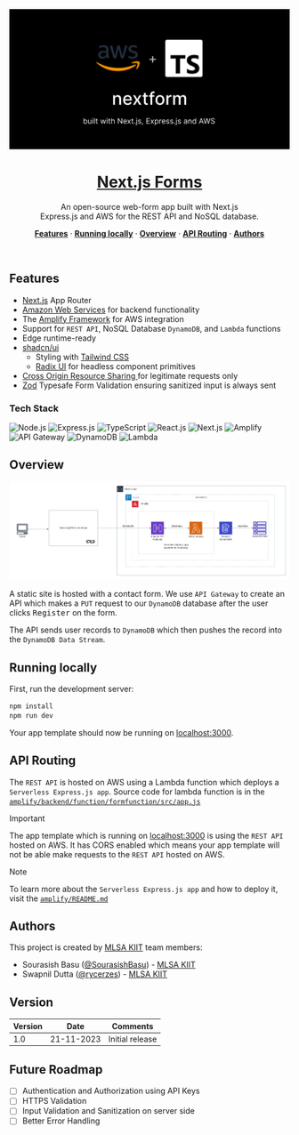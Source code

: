 <a href="https://nextf0rm.vercel.app/">
  <img alt="Next.js 13 and Express.JS" src="./assets/banner.svg">
  <h1 align="center">Next.js Forms</h1>
</a>

<p align="center">
  An open-source web-form app built with Next.js<br>
  Express.js and AWS for the REST API and NoSQL database.
</p>

<p align="center">
  <a href="#features"><strong>Features</strong></a> ·
  <a href="#running-locally"><strong>Running locally</strong></a> ·
  <a href="#overview"><strong>Overview</strong></a> ·
  <a href="#api-routing"><strong>API Routing</strong></a> ·
  <a href="#authors"><strong>Authors</strong></a>
</p>
<br/>

## Features

- [Next.js](https://nextjs.org) App Router
- [Amazon Web Services](https://docs.aws.amazon.com/) for backend functionality
- The [Amplify Framework](https://docs.amplify.aws/) for AWS integration
- Support for `REST API`, NoSQL Database `DynamoDB`, and `Lambda` functions
- Edge runtime-ready
- [shadcn/ui](https://ui.shadcn.com)
  - Styling with [Tailwind CSS](https://tailwindcss.com)
  - [Radix UI](https://radix-ui.com) for headless component primitives
- [Cross Origin Resource Sharing ](https://aws.amazon.com/what-is/cross-origin-resource-sharing) for legitimate requests only
- [Zod](https://zod.dev) Typesafe Form Validation ensuring sanitized input is always sent

### Tech Stack
![Node.js](https://img.shields.io/badge/Node.js-43853D?style=for-the-badge&logo=nodedotjs&logoColor=white)
![Express.js](https://img.shields.io/badge/Express.js-white?style=for-the-badge&logo=express&logoColor=black)
![TypeScript](https://img.shields.io/badge/TypeScript-007ACC?style=for-the-badge&logo=typescript&logoColor=white)
![React.js](https://img.shields.io/badge/React.js-20232A?style=for-the-badge&logo=react&logoColor=61DAFB)
![Next.js](https://img.shields.io/badge/Next.js-000000?style=for-the-badge&logo=nextdotjs&logoColor=white)
![Amplify](https://img.shields.io/badge/Amplify-fc3f05?style=for-the-badge&logo=aws-amplify&logoColor=white)
![API Gateway](https://img.shields.io/badge/API%20Gateway-8A2BE2?style=for-the-badge&logo=amazon-api-gateway&logoColor=white)
![DynamoDB](https://img.shields.io/badge/DynamoDB-2d2dba?style=for-the-badge&logo=amazon-dynamodb&logoColor=white)
![Lambda](https://img.shields.io/badge/Lambda-FF9900?style=for-the-badge&logo=aws-lambda&logoColor=white)

## Overview
<img alt="AWS Architecture" src="./assets/architecture-overview.png">

A static site is hosted with a contact form. We use `API Gateway` to create an API which makes a `PUT` request to our `DynamoDB` database after the user clicks <kbd>Register</kbd> on the form.

The API sends user records to `DynamoDB` which then pushes the record into the `DynamoDB Data Stream`.

## Running locally

First, run the development server:

```bash
npm install
npm run dev
```

Your app template should now be running on [localhost:3000](http://localhost:3000/).

## API Routing

The `REST API` is hosted on AWS using a Lambda function which deploys a `Serverless Express.js app`. Source code for lambda function is in the [`amplify/backend/function/formfunction/src/app.js`](./amplify/backend/function/formfunction/src/app.js)

> [!IMPORTANT]  
> The app template which is running on [localhost:3000](http://localhost:3000/) is using the `REST API` hosted on AWS. It has CORS enabled which means your app template will not be able make requests to the `REST API` hosted on AWS. 

> [!NOTE]
> To learn more about the `Serverless Express.js app` and how to deploy it, visit the [`amplify/README.md`](./amplify/README.md) 

## Authors

This project is created by [MLSA KIIT](https://mlsakiit.com) team members:

- Sourasish Basu ([@SourasishBasu](https://github.com/SourasishBasu)) - [MLSA KIIT](https://mlsakiit.com)
- Swapnil Dutta ([@rycerzes](https://github.com/rycerzes)) - [MLSA KIIT](https://mlsakiit.com)
## Version
| Version | Date          		| Comments        |
| ------- | ------------------- | --------------- |
| 1.0     | 21-11-2023 | Initial release |

## Future Roadmap
- [ ] Authentication and Authorization using API Keys
- [ ] HTTPS Validation
- [ ] Input Validation and Sanitization on server side
- [ ] Better Error Handling